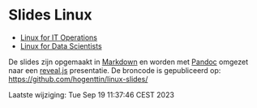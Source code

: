 # Slides Linux

- [Linux for IT Operations](opslinux.html)
- [Linux for Data Scientists](datalinux.html)

De slides zijn opgemaakt in [Markdown](https://guides.github.com/features/mastering-markdown/) en worden met [Pandoc](https://pandoc.org/) omgezet naar een [reveal.js](https://revealjs.com/) presentatie. De broncode is gepubliceerd op: <https://github.com/hogenttin/linux-slides/>

Laatste wijziging: Tue Sep 19 11:37:46 CEST 2023